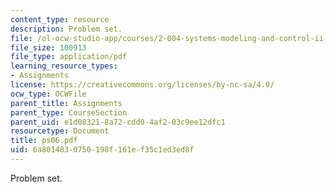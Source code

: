```yaml
---
content_type: resource
description: Problem set.
file: /ol-ocw-studio-app/courses/2-004-systems-modeling-and-control-ii-fall-2007/6a8014830750198f161ef35c1ed3ed8f_ps06.pdf
file_size: 100913
file_type: application/pdf
learning_resource_types:
- Assignments
license: https://creativecommons.org/licenses/by-nc-sa/4.0/
ocw_type: OCWFile
parent_title: Assignments
parent_type: CourseSection
parent_uid: e1d08321-8a72-cdd0-4af2-03c9ee12dfc1
resourcetype: Document
title: ps06.pdf
uid: 6a801483-0750-198f-161e-f35c1ed3ed8f
---
```

Problem set.
